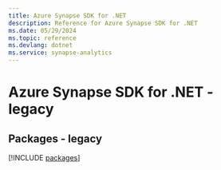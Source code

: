```yaml
---
title: Azure Synapse SDK for .NET
description: Reference for Azure Synapse SDK for .NET
ms.date: 05/29/2024
ms.topic: reference
ms.devlang: dotnet
ms.service: synapse-analytics
---
```

# Azure Synapse SDK for .NET - legacy
## Packages - legacy
[!INCLUDE [packages](synapse-index.md)]